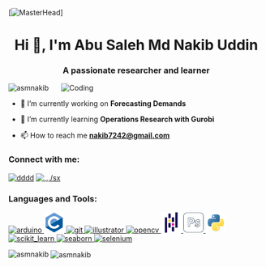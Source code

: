 [![MasterHead](https://media.licdn.com/dms/image/C5616AQHftFtKL-Zt9w/profile-displaybackgroundimage-shrink_350_1400/0/1601458422172?e=1707350400&v=beta&t=_FFvxnOUUc-r5I_syynOTvo2jUIfCAWkZ3FZ360jBXQ)]
<h1 align="center">Hi 👋, I'm Abu Saleh Md Nakib Uddin</h1>
<h3 align="center">A passionate researcher and learner</h3>
<img align="right" alt="Coding" width="400" src="https://miro.medium.com/v2/format:webp/1*yd9YMy2pkzCY-9jrsWFesA.gif">



<p align="left"> <img src="https://komarev.com/ghpvc/?username=asmnakib&label=Profile%20views&color=0e75b6&style=flat" alt="asmnakib" /> </p>

- 🔭 I’m currently working on **Forecasting Demands**

- 🌱 I’m currently learning **Operations Research with Gurobi**

- 📫 How to reach me **nakib7242@gmail.com**


<h3 align="left">Connect with me:</h3>
<p align="left">
<a href="https://linkedin.com/in/dddd" target="blank"><img align="center" src="https://raw.githubusercontent.com/rahuldkjain/github-profile-readme-generator/master/src/images/icons/Social/linked-in-alt.svg" alt="dddd" height="30" width="40" /></a>
<a href="https://kaggle.com/,,,/sx" target="blank"><img align="center" src="https://raw.githubusercontent.com/rahuldkjain/github-profile-readme-generator/master/src/images/icons/Social/kaggle.svg" alt=",,,/sx" height="30" width="40" /></a>
</p>

<h3 align="left">Languages and Tools:</h3>
<p align="left"> <a href="https://www.arduino.cc/" target="_blank" rel="noreferrer"> <img src="https://cdn.worldvectorlogo.com/logos/arduino-1.svg" alt="arduino" width="40" height="40"/> </a> <a href="https://www.cprogramming.com/" target="_blank" rel="noreferrer"> <img src="https://raw.githubusercontent.com/devicons/devicon/master/icons/c/c-original.svg" alt="c" width="40" height="40"/> </a> <a href="https://git-scm.com/" target="_blank" rel="noreferrer"> <img src="https://www.vectorlogo.zone/logos/git-scm/git-scm-icon.svg" alt="git" width="40" height="40"/> </a> <a href="https://www.adobe.com/in/products/illustrator.html" target="_blank" rel="noreferrer"> <img src="https://www.vectorlogo.zone/logos/adobe_illustrator/adobe_illustrator-icon.svg" alt="illustrator" width="40" height="40"/> </a> <a href="https://opencv.org/" target="_blank" rel="noreferrer"> <img src="https://www.vectorlogo.zone/logos/opencv/opencv-icon.svg" alt="opencv" width="40" height="40"/> </a> <a href="https://pandas.pydata.org/" target="_blank" rel="noreferrer"> <img src="https://raw.githubusercontent.com/devicons/devicon/2ae2a900d2f041da66e950e4d48052658d850630/icons/pandas/pandas-original.svg" alt="pandas" width="40" height="40"/> </a> <a href="https://www.photoshop.com/en" target="_blank" rel="noreferrer"> <img src="https://raw.githubusercontent.com/devicons/devicon/master/icons/photoshop/photoshop-line.svg" alt="photoshop" width="40" height="40"/> </a> <a href="https://www.python.org" target="_blank" rel="noreferrer"> <img src="https://raw.githubusercontent.com/devicons/devicon/master/icons/python/python-original.svg" alt="python" width="40" height="40"/> </a> <a href="https://scikit-learn.org/" target="_blank" rel="noreferrer"> <img src="https://upload.wikimedia.org/wikipedia/commons/0/05/Scikit_learn_logo_small.svg" alt="scikit_learn" width="40" height="40"/> </a> <a href="https://seaborn.pydata.org/" target="_blank" rel="noreferrer"> <img src="https://seaborn.pydata.org/_images/logo-mark-lightbg.svg" alt="seaborn" width="40" height="40"/> </a> <a href="https://www.selenium.dev" target="_blank" rel="noreferrer"> <img src="https://raw.githubusercontent.com/detain/svg-logos/780f25886640cef088af994181646db2f6b1a3f8/svg/selenium-logo.svg" alt="selenium" width="40" height="40"/> </a> </p>

<p><img align="left" src="https://github-readme-stats.vercel.app/api/top-langs?username=asmnakib&show_icons=true&locale=en&layout=compact" alt="asmnakib" /></p>

<p>&nbsp;<img align="center" src="https://github-readme-stats.vercel.app/api?username=asmnakib&show_icons=true&locale=en" alt="asmnakib" /></p>
